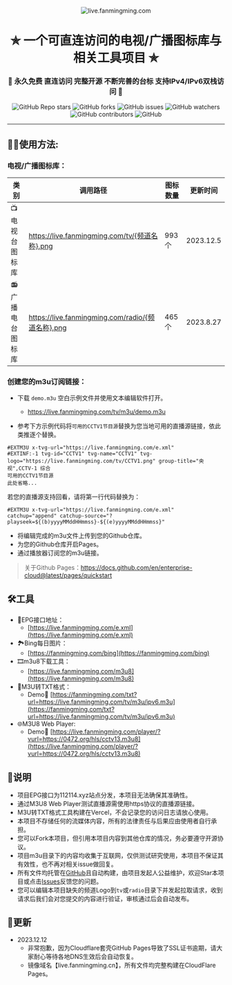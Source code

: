 <p align="center"><img alt="live.fanmingming.com" src="https://live.fanmingming.com/logo.png"></p>
<h1 align="center"> ✯ 一个可直连访问的电视/广播图标库与相关工具项目 ✯ </h1>
<h3 align="center">🔕 永久免费 直连访问 完整开源 不断完善的台标 支持IPv4/IPv6双栈访问 🔕</h3>

<p align="center">
<img alt="GitHub Repo stars" src="https://img.shields.io/github/stars/fanmingming/live">
<img alt="GitHub forks" src="https://img.shields.io/github/forks/fanmingming/live">
<img alt="GitHub issues" src="https://img.shields.io/github/issues/fanmingming/live">
<img alt="GitHub watchers" src="https://img.shields.io/github/watchers/fanmingming/live">
<img alt="GitHub contributors" src="https://img.shields.io/github/contributors/fanmingming/live">
<img alt="GitHub" src="https://img.shields.io/github/license/fanmingming/live">
</p>

---

## 🤹‍♂️使用方法:

### 电视/广播图标库：
<table>
  <thead>
    <tr>
      <th>类 别</th>
      <th>调用路径</th>
      <th>图标数量</th>
      <th>更新时间</th>
    </tr>
  </thead>
  <tbody>
    <tr>
      <td>📺电视台图标库</td>
      <td><a href="https://github.com/fanmingming/live/tree/main/tv">https://live.fanmingming.com/tv/{频道名称}.png</a></td>
      <td>993个</td>
      <td>2023.12.5</td>
    </tr>
    <tr>
      <td>📻广播电台图标库</td>
      <td><a href="https://github.com/fanmingming/live/tree/main/radio">https://live.fanmingming.com/radio/{频道名称}.png</a></td>
      <td>465个</td>
      <td>2023.8.27</td>
    </tr>
  </tbody>
</table>

### 创建您的m3u订阅链接：
 - 下载 `demo.m3u` 空白示例文件并使用文本编辑软件打开。
   - https://live.fanmingming.com/tv/m3u/demo.m3u

 - 参考下方示例代码将`可用的CCTV1节目源`替换为您当地可用的直播源链接，依此类推逐个替换。
```
#EXTM3U x-tvg-url="https://live.fanmingming.com/e.xml"
#EXTINF:-1 tvg-id="CCTV1" tvg-name="CCTV1" tvg-logo="https://live.fanmingming.com/tv/CCTV1.png" group-title="央视",CCTV-1 综合
可用的CCTV1节目源
此处省略...
```
若您的直播源支持回看，请将第一行代码替换为：
```
#EXTM3U x-tvg-url="https://live.fanmingming.com/e.xml" catchup="append" catchup-source="?playseek=${(b)yyyyMMddHHmmss}-${(e)yyyyMMddHHmmss}"
```
 - 将编辑完成的m3u文件上传到您的Github仓库。
 - 为您的Github仓库开启Pages。
 - 通过播放器订阅您的m3u链接。

> 关于Github Pages：https://docs.github.com/en/enterprise-cloud@latest/pages/quickstart

## 🛠️工具
- 📆EPG接口地址：
  -  [https://live.fanmingming.com/e.xml](https://live.fanmingming.com/e.xml)
- 🏞️Bing每日图片：
  -  [https://fanmingming.com/bing](https://fanmingming.com/bing)
- 🎞️m3u8下载工具：
  -  [https://live.fanmingming.com/m3u8](https://live.fanmingming.com/m3u8)
- 📄M3U转TXT格式：
  - Demo🔗 [https://fanmingming.com/txt?url=https://live.fanmingming.com/tv/m3u/ipv6.m3u](https://fanmingming.com/txt?url=https://live.fanmingming.com/tv/m3u/ipv6.m3u)
- 🌐M3U8 Web Player:
  - Demo🔗 [https://live.fanmingming.com/player/?vurl=https://0472.org/hls/cctv13.m3u8](https://live.fanmingming.com/player/?vurl=https://0472.org/hls/cctv13.m3u8)

## 📖说明
- 项目EPG接口为112114.xyz站点分发，本项目无法确保其准确性。
- 通过M3U8 Web Player测试直播源需使用https协议的直播源链接。
- M3U转TXT格式工具构建在Vercel，不会记录您的访问日志请放心使用。
- 本项目不存储任何的流媒体内容，所有的法律责任与后果应由使用者自行承担。
- 您可以Fork本项目，但引用本项目内容到其他仓库的情况，务必要遵守开源协议。
- 项目m3u目录下的内容均收集于互联网，仅供测试研究使用，本项目不保证其有效性，也不再对相关issue做回复。
- 所有文件均托管在[GitHub](https://github.com/fanmingming/live)且自动构建，由项目发起人公益维护，欢迎Star本项目或点击[Issues](https://github.com/fanmingming/live/issues/new/choose)反馈您的问题。
- 您可以编辑本项目缺失的频道Logo到`tv`或`radio`目录下并发起拉取请求，收到请求后我们会对您提交的内容进行验证，审核通过后会自动发布。

## 📔更新
- 2023.12.12
  - 非常抱歉，因为Cloudflare套壳GitHub Pages导致了SSL证书逾期，请大家耐心等待各地DNS生效后会自动恢复。
  - 镜像域名【live.fanmingming.cn】，所有文件均完整构建在CloudFlare Pages。
